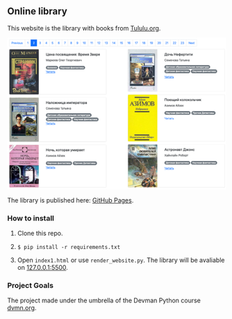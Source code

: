 ## Online library

This website is the library with books from [Tululu.org](http://tululu.org/l55/).

![Page 1](assets/screenshot.png)

The library is published here: [GitHub Pages](https://ivankmk.github.io/dvmn_frontend_lesson_5_online_lib/pages/index1.html).

### How to install

1. Clone this repo.
2. 
    ```
    $ pip install -r requirements.txt
    ```
3. Open `index1.html` or use `render_website.py`. The library will be avaliable on [127.0.0.1:5500](http://127.0.0.1:5500/pages/index1.html).


### Project Goals

The project made under the umbrella of the Devman Python course [dvmn.org](https://dvmn.org/).